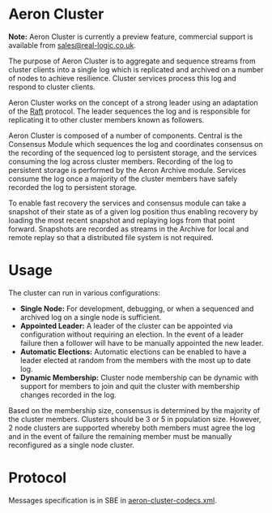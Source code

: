 Aeron Cluster
===

**Note:** Aeron Cluster is currently a preview feature, commercial support is available from
 [sales@real-logic.co.uk](mailto:sales@real-logic.co.uk?subject=Aeron%20Cluster).

The purpose of Aeron Cluster is to aggregate and sequence streams from cluster clients into a single log which is
replicated and archived on a number of nodes to achieve resilience. Cluster services process this log and respond
to cluster clients.

Aeron Cluster works on the concept of a strong leader using an adaptation of the [Raft](https://raft.github.io/raft.pdf)
protocol. The leader sequences the log and is responsible for replicating it to other cluster members known as
followers.

Aeron Cluster is composed of a number of components. Central is the Consensus Module which sequences the log and
coordinates consensus on the recording of the sequenced log to persistent storage, and the services consuming the log
across cluster members. Recording of the log to persistent storage is performed by the Aeron Archive module. Services
consume the log once a majority of the cluster members have safely recorded the log to persistent storage.

To enable fast recovery the services and consensus module can take a snapshot of their state as of a given log position
thus enabling recovery by loading the most recent snapshot and replaying logs from that point forward. Snapshots are
recorded as streams in the Archive for local and remote replay so that a distributed file system is not required.

Usage
=====

The cluster can run in various configurations:

 - **Single Node:** For development, debugging, or when a sequenced and archived log on a single node is sufficient.
 - **Appointed Leader:** A leader of the cluster can be appointed via configuration without requiring an election.
    In the event of a leader failure then a follower will have to be manually appointed the new leader.
 - **Automatic Elections:** Automatic elections can be enabled to have a leader elected at random from the members with
    the most up to date log.
 - **Dynamic Membership:** Cluster node membership can be dynamic with support for members to join and quit the cluster
    with membership changes recorded in the log.
       
Based on the membership size, consensus is determined by the majority of the cluster members. Clusters should be 3 or 5
in population size. However, 2 node clusters are supported whereby both members must agree the log 
and in the event of failure the remaining member must be manually reconfigured as a single node cluster.

Protocol
=====

Messages specification is in SBE in [aeron-cluster-codecs.xml](https://github.com/real-logic/aeron/blob/master/aeron-cluster/src/main/resources/cluster/aeron-cluster-codecs.xml).
